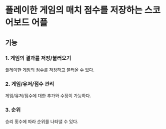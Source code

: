 # 플레이한 게임의 매치 점수를 저장하는 스코어보드 어플

## 기능
### 1. 게임의 결과를 저장/불러오기
플레이한 게임의 점수를 저장하고 불러올 수 있다.

### 2. 게임/유저/점수 관리
게임/유저/점수에 대한 추가와 수정이 가능하다.

### 3. 순위
승리 횟수에 따라 순위를 나타낼 수 있다.
